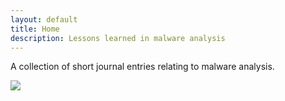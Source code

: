```yaml
---
layout: default
title: Home
description: Lessons learned in malware analysis
---
```


A collection of short journal entries relating to malware analysis.

<img src="{{site.url}}/assets/images/computer.jpeg">
